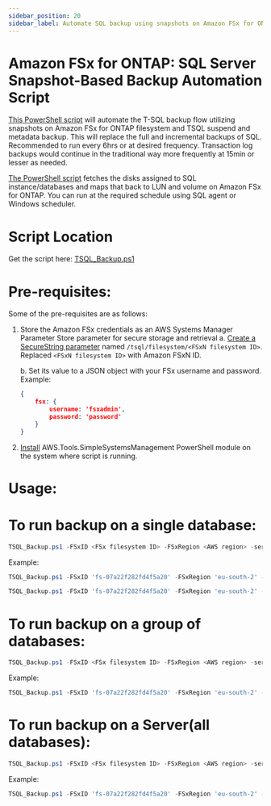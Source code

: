 ```yaml
---
sidebar_position: 20
sidebar_label: Automate SQL backup using snapshots on Amazon FSx for ONTAP
---
```


# Amazon FSx for ONTAP: SQL Server Snapshot-Based Backup Automation Script

[This PowerShell script](https://github.com/aws-samples/technical-notes-for-microsoft-workloads-on-aws/tree/main/docusaurus/docs/SQL-Server/Guides/Guide2/Scripts/TSQL_Backup.ps1) will automate the T-SQL backup flow utilizing snapshots on Amazon FSx for ONTAP filesystem and TSQL suspend and metadata backup. This will replace the
full and incremental backups of SQL. Recommended to run every 6hrs or at desired frequency. Transaction log backups would continue in the traditional way more frequently at 15min or lesser as needed.

[The PowerShell script](https://github.com/aws-samples/technical-notes-for-microsoft-workloads-on-aws/tree/main/docusaurus/docs/SQL-Server/Guides/Guide2/Scripts/TSQL_Backup.ps1) fetches the disks assigned to SQL instance/databases and maps that back to LUN and volume on Amazon FSx for ONTAP. You can run at the required schedule using SQL agent or Windows scheduler.

# Script Location

Get the script here: [TSQL_Backup.ps1](https://github.com/aws-samples/technical-notes-for-microsoft-workloads-on-aws/tree/main/docusaurus/docs/SQL-Server/Guides/Guide2/Scripts/TSQL_Backup.ps1)

# Pre-requisites: 

Some of the pre-requisites are as follows:
1. Store the Amazon FSx credentials as an AWS Systems Manager Parameter Store parameter for secure storage and retrieval
	a. [Create a SecureString parameter](https://docs.aws.amazon.com/systems-manager/latest/userguide/sysman-paramstore-su-create.html) named `/tsql/filesystem/<FSxN filesystem ID>`. Replaced `<FSxN filesystem ID>` with Amazon FSxN ID.

	b. Set its value to a JSON object with your FSx username and password. Example:
    ```json
    {
        fsx: {
            username: 'fsxadmin',
            password: 'password'
        }
    }
    ```
2. [Install](https://docs.aws.amazon.com/powershell/v4/userguide/pstools-getting-set-up-windows.html#ps-installing-awstools) AWS.Tools.SimpleSystemsManagement PowerShell module on the system where script is running.

# Usage:

# To run backup on a single database:
```powershell
TSQL_Backup.ps1 -FSxID <FSx filesystem ID> -FSxRegion <AWS region> -serverInstanceName <SQL Server instance name> -databaseName <database name>
```

Example:
```powershell
TSQL_Backup.ps1 -FSxID 'fs-07a22f282fd4f5a20' -FSxRegion 'eu-south-2' -serverInstanceName 'MSSQLSERVER' -databaseName 'Finance'
```
```powershell
TSQL_Backup.ps1 -FSxID 'fs-07a22f282fd4f5a20' -FSxRegion 'eu-south-2' -serverInstanceName 'ENGINEERING' -databaseName 'Payments'
```
# To run backup on a group of databases:
```powershell
TSQL_Backup.ps1 -FSxID <FSx filesystem ID> -FSxRegion <AWS region> -serverInstanceName <SQL Server instance name> -databaseName <comma-separated database names>
```
Example:
```powershell
TSQL_Backup.ps1 -FSxID 'fs-07a22f282fd4f5a20' -FSxRegion 'eu-south-2' -serverInstanceName 'ENGINEERING' -databaseName 'Finance,Resources,Accounts'
```
# To run backup on a Server(all databases):
```powershell
TSQL_Backup.ps1 -FSxID <FSx filesystem ID> -FSxRegion <AWS region> -serverInstanceName <SQL Server instance name>
```
Example:
```powershell
TSQL_Backup.ps1 -FSxID 'fs-07a22f282fd4f5a20' -FSxRegion 'eu-south-2' -serverInstanceName 'ENGINEERING'
```